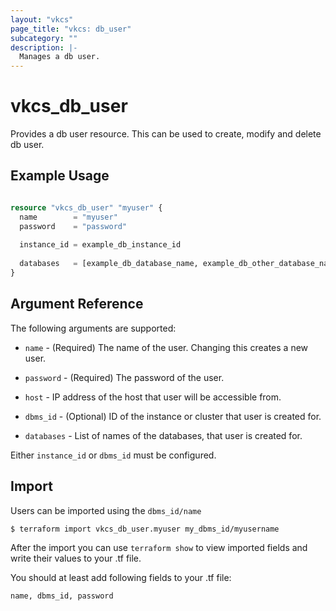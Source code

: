 ```yaml
---
layout: "vkcs"
page_title: "vkcs: db_user"
subcategory: ""
description: |-
  Manages a db user.
---
```


# vkcs\_db\_user

Provides a db user resource. This can be used to create, modify and delete db user.

## Example Usage

```terraform

resource "vkcs_db_user" "myuser" {
  name        = "myuser"
  password    = "password"
  
  instance_id = example_db_instance_id
  
  databases   = [example_db_database_name, example_db_other_database_name]
}
```
## Argument Reference

The following arguments are supported:

* `name` - (Required) The name of the user. Changing this creates a new user.

* `password` - (Required) The password of the user.

* `host` - IP address of the host that user will be accessible from.

* `dbms_id` - (Optional) ID of the instance or cluster that user is created for.

* `databases` - List of names of the databases, that user is created for.

Either `instance_id` or `dbms_id` must be configured.

## Import

Users can be imported using the `dbms_id/name`

```
$ terraform import vkcs_db_user.myuser my_dbms_id/myusername
```

After the import you can use ```terraform show``` to view imported fields and write their values to your .tf file.

You should at least add following fields to your .tf file:

`name, dbms_id, password`
